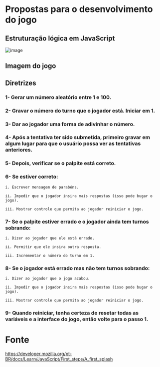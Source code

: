 # Propostas para o desenvolvimento do jogo
## Estruturação lógica em JavaScript

![image](https://user-images.githubusercontent.com/101356855/202557783-09dda643-df5e-42be-96bf-91a94ad73d4c.png)

## Imagem do jogo

## Diretrizes

### 1- Gerar um número aleatório entre 1 e 100.

### 2- Gravar o número do turno que o jogador está. Iniciar em 1.

### 3- Dar ao jogador uma forma de adivinhar o número.

### 4- Após a tentativa ter sido submetida, primeiro gravar em algum lugar para que o usuário possa ver as tentativas anteriores.

### 5- Depois, verificar se o palpite está correto.

### 6- Se estiver correto:

    i. Escrever mensagem de parabéns.
    
    ii. Impedir que o jogador insira mais respostas (isso pode bugar o jogo).
    
    iii. Mostrar controle que permita ao jogador reiniciar o jogo.
    
### 7- Se o palpite estiver errado e o jogador ainda tem turnos sobrando:

    i. Dizer ao jogador que ele está errado.
    
    ii. Permitir que ele insira outra resposta.
    
    iii. Incrementar o número do turno em 1.
    
### 8- Se o jogador está errado mas não tem turnos sobrando:

    i. Dizer ao jogador que o jogo acabou.
    
    ii. Impedir que o jogador insira mais respostas (isso pode bugar o jogo).
    
    iii. Mostrar controle que permita ao jogador reiniciar o jogo.
    
### 9- Quando reiniciar, tenha certeza de resetar todas as variáveis e a interface do jogo, então volte para o passo 1.

# Fonte
https://developer.mozilla.org/pt-BR/docs/Learn/JavaScript/First_steps/A_first_splash

